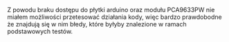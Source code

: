 Z powodu braku dostępu do płytki arduino oraz modułu PCA9633PW nie miałem możliwości przetesować działania kody, więc bardzo prawdobodne że znajdują się w nim błedy, które byłyby znalezione w ramach podstawowych testów.